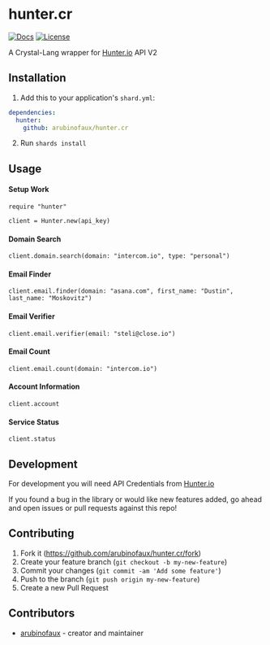 # hunter.cr

[![Docs](https://img.shields.io/badge/docs-available-brightgreen.svg)](https://arubinofaux.github.io/hunter.cr/index.html)
[![License](https://img.shields.io/github/license/arubinofaux/hunter.cr)](https://github.com/arubinofaux/hunter.cr/blob/master/LICENSE)

A Crystal-Lang wrapper for [Hunter.io](https://hunter.io) API V2

## Installation

1. Add this to your application's `shard.yml`:

```yaml
dependencies:
  hunter:
    github: arubinofaux/hunter.cr
```

2. Run `shards install`

## Usage

#### Setup Work

```crystal
require "hunter"

client = Hunter.new(api_key)
```

#### Domain Search

```crystal
client.domain.search(domain: "intercom.io", type: "personal")
```

#### Email Finder

```crystal
client.email.finder(domain: "asana.com", first_name: "Dustin", last_name: "Moskovitz")
```

#### Email Verifier

```crystal
client.email.verifier(email: "steli@close.io")
```

#### Email Count

```crystal
client.email.count(domain: "intercom.io")
```

#### Account Information

```crystal
client.account
```

#### Service Status

```crystal
client.status
```

## Development

For development you will need API Credentials from [Hunter.io](https://hunter.io/api_keys)

If you found a bug in the library or would like new features added, go ahead and open issues or pull requests against this repo!

## Contributing

1. Fork it (<https://github.com/arubinofaux/hunter.cr/fork>)
2. Create your feature branch (`git checkout -b my-new-feature`)
3. Commit your changes (`git commit -am 'Add some feature'`)
4. Push to the branch (`git push origin my-new-feature`)
5. Create a new Pull Request

## Contributors

- [arubinofaux](https://github.com/arubinofaux) - creator and maintainer

